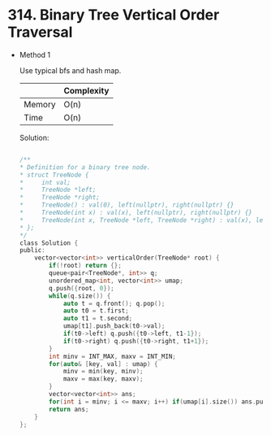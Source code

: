 # 314. Binary Tree Vertical Order Traversal

- Method 1

  Use typical bfs and hash map.

  |        | Complexity |
  | ------ | ---------- |
  | Memory | O(n)       |
  | Time   | O(n)       |

  Solution:

  ```h

  /**
  * Definition for a binary tree node.
  * struct TreeNode {
  *     int val;
  *     TreeNode *left;
  *     TreeNode *right;
  *     TreeNode() : val(0), left(nullptr), right(nullptr) {}
  *     TreeNode(int x) : val(x), left(nullptr), right(nullptr) {}
  *     TreeNode(int x, TreeNode *left, TreeNode *right) : val(x), left(left), right(right) {}
  * };
  */
  class Solution {
  public:
      vector<vector<int>> verticalOrder(TreeNode* root) {
          if(!root) return {};
          queue<pair<TreeNode*, int>> q;
          unordered_map<int, vector<int>> umap;
          q.push({root, 0});
          while(q.size()) {
              auto t = q.front(); q.pop();
              auto t0 = t.first;
              auto t1 = t.second;
              umap[t1].push_back(t0->val);
              if(t0->left) q.push({t0->left, t1-1});
              if(t0->right) q.push({t0->right, t1+1});
          }
          int minv = INT_MAX, maxv = INT_MIN;
          for(auto& [key, val] : umap) {
              minv = min(key, minv);
              maxv = max(key, maxv);
          }
          vector<vector<int>> ans;
          for(int i = minv; i <= maxv; i++) if(umap[i].size()) ans.push_back(umap[i]);
          return ans;
      }
  };

  ```

<!-- - Method 2

    This is another method.

    | |   Complexity  |
    | ----------- | ----------- |
    |  Memory     | O(n) |
    |      Time       |  O(n) |


    Solution:

    ``` h



    ```

- Additional Knowledge:

    Here are some additional knowledge.



<br> -->
